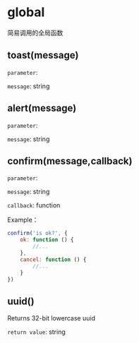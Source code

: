 # global

简易调用的全局函数

## toast(message)

`parameter`:

`message`: string

## alert(message)

`parameter`:

`message`: string

## confirm(message,callback)

`parameter`:

`message`: string

`callback`: function

Example：

```javascript
confirm('is ok?', {
    ok: function () {
        //...
    },
    cancel: function () {
        //...
    }
})
```

## uuid()

Returns 32-bit lowercase uuid

`return value`: string
